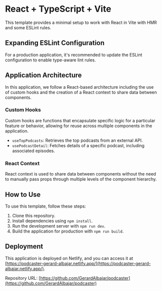 # React + TypeScript + Vite

This template provides a minimal setup to work with React in Vite with HMR and some ESLint rules.

## Expanding ESLint Configuration

For a production application, it's recommended to update the ESLint configuration to enable type-aware lint rules.

## Application Architecture

In this application, we follow a React-based architecture including the use of custom hooks and the creation of a React context to share data between components.

### Custom Hooks

Custom hooks are functions that encapsulate specific logic for a particular feature or behavior, allowing for reuse across multiple components in the application.

- `useTopPodcasts`: Retrieves the top podcasts from an external API.
- `usePodcastDetail`: Fetches details of a specific podcast, including associated episodes.

### React Context

React context is used to share data between components without the need to manually pass props through multiple levels of the component hierarchy.

## How to Use

To use this template, follow these steps:

1. Clone this repository.
2. Install dependencies using `npm install`.
3. Run the development server with `npm run dev`.
4. Build the application for production with `npm run build`.

## Deployment

This application is deployed on Netlify, and you can access it at [https://podcaster-gerard-albajar.netlify.app/](https://podcaster-gerard-albajar.netlify.app/).

Repository URL: [https://github.com/GerardAlbajar/podcaster](https://github.com/GerardAlbajar/podcaster)
